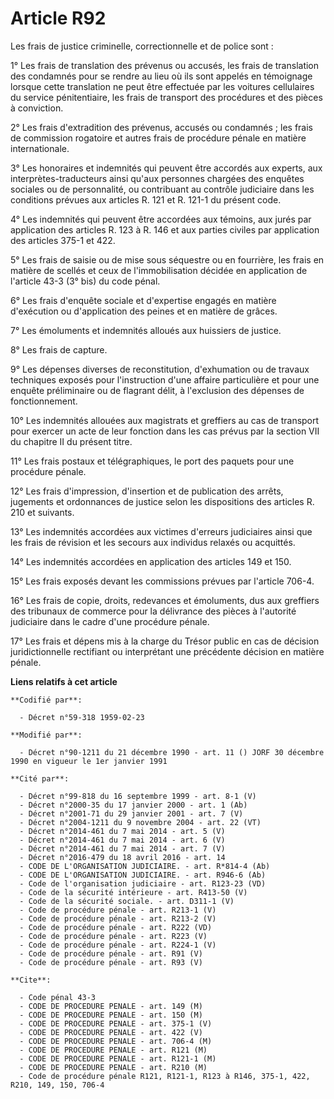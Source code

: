 # Article R92

Les frais de justice criminelle, correctionnelle et de police sont :

1° Les frais de translation des prévenus ou accusés, les frais de translation des condamnés pour se rendre au lieu où ils
sont appelés en témoignage lorsque cette translation ne peut être effectuée par les voitures cellulaires du service
pénitentiaire, les frais de transport des procédures et des pièces à conviction.

2° Les frais d'extradition des prévenus, accusés ou condamnés ; les frais de commission rogatoire et autres frais de
procédure pénale en matière internationale.

3° Les honoraires et indemnités qui peuvent être accordés aux experts, aux interprètes-traducteurs ainsi qu'aux personnes
chargées des enquêtes sociales ou de personnalité, ou contribuant au contrôle judiciaire dans les conditions prévues aux
articles R. 121 et R. 121-1 du présent code.

4° Les indemnités qui peuvent être accordées aux témoins, aux jurés par application des articles R. 123 à R. 146 et aux
parties civiles par application des articles 375-1 et 422.

5° Les frais de saisie ou de mise sous séquestre ou en fourrière, les frais en matière de scellés et ceux de l'immobilisation
décidée en application de l'article 43-3 (3° bis) du code pénal.

6° Les frais d'enquête sociale et d'expertise engagés en matière d'exécution ou d'application des peines et en matière de
grâces.

7° Les émoluments et indemnités alloués aux huissiers de justice.

8° Les frais de capture.

9° Les dépenses diverses de reconstitution, d'exhumation ou de travaux techniques exposés pour l'instruction d'une affaire
particulière et pour une enquête préliminaire ou de flagrant délit, à l'exclusion des dépenses de fonctionnement.

10° Les indemnités allouées aux magistrats et greffiers au cas de transport pour exercer un acte de leur fonction dans les
cas prévus par la section VII du chapitre II du présent titre.

11° Les frais postaux et télégraphiques, le port des paquets pour une procédure pénale.

12° Les frais d'impression, d'insertion et de publication des arrêts, jugements et ordonnances de justice selon les
dispositions des articles R. 210 et suivants.

13° Les indemnités accordées aux victimes d'erreurs judiciaires ainsi que les frais de révision et les secours aux individus
relaxés ou acquittés.

14° Les indemnités accordées en application des articles 149 et 150.

15° Les frais exposés devant les commissions prévues par l'article 706-4.

16° Les frais de copie, droits, redevances et émoluments, dus aux greffiers des tribunaux de commerce pour la délivrance des
pièces à l'autorité judiciaire dans le cadre d'une procédure pénale.

17° Les frais et dépens mis à la charge du Trésor public en cas de décision juridictionnelle rectifiant ou interprétant une
précédente décision en matière pénale.

**Liens relatifs à cet article**

	**Codifié par**:

	  - Décret n°59-318 1959-02-23

	**Modifié par**:

	  - Décret n°90-1211 du 21 décembre 1990 - art. 11 () JORF 30 décembre 1990 en vigueur le 1er janvier 1991

	**Cité par**:

	  - Décret n°99-818 du 16 septembre 1999 - art. 8-1 (V)
	  - Décret n°2000-35 du 17 janvier 2000 - art. 1 (Ab)
	  - Décret n°2001-71 du 29 janvier 2001 - art. 7 (V)
	  - Décret n°2004-1211 du 9 novembre 2004 - art. 22 (VT)
	  - Décret n°2014-461 du 7 mai 2014 - art. 5 (V)
	  - Décret n°2014-461 du 7 mai 2014 - art. 6 (V)
	  - Décret n°2014-461 du 7 mai 2014 - art. 7 (V)
	  - Décret n°2016-479 du 18 avril 2016 - art. 14
	  - CODE DE L'ORGANISATION JUDICIAIRE. - art. R*814-4 (Ab)
	  - CODE DE L'ORGANISATION JUDICIAIRE. - art. R946-6 (Ab)
	  - Code de l'organisation judiciaire - art. R123-23 (VD)
	  - Code de la sécurité intérieure - art. R413-50 (V)
	  - Code de la sécurité sociale. - art. D311-1 (V)
	  - Code de procédure pénale - art. R213-1 (V)
	  - Code de procédure pénale - art. R213-2 (V)
	  - Code de procédure pénale - art. R222 (VD)
	  - Code de procédure pénale - art. R223 (V)
	  - Code de procédure pénale - art. R224-1 (V)
	  - Code de procédure pénale - art. R91 (V)
	  - Code de procédure pénale - art. R93 (V)

	**Cite**:

	  - Code pénal 43-3
	  - CODE DE PROCEDURE PENALE - art. 149 (M)
	  - CODE DE PROCEDURE PENALE - art. 150 (M)
	  - CODE DE PROCEDURE PENALE - art. 375-1 (V)
	  - CODE DE PROCEDURE PENALE - art. 422 (V)
	  - CODE DE PROCEDURE PENALE - art. 706-4 (M)
	  - CODE DE PROCEDURE PENALE - art. R121 (M)
	  - CODE DE PROCEDURE PENALE - art. R121-1 (M)
	  - CODE DE PROCEDURE PENALE - art. R210 (M)
	  - Code de procédure pénale R121, R121-1, R123 à R146, 375-1, 422, R210, 149, 150, 706-4
